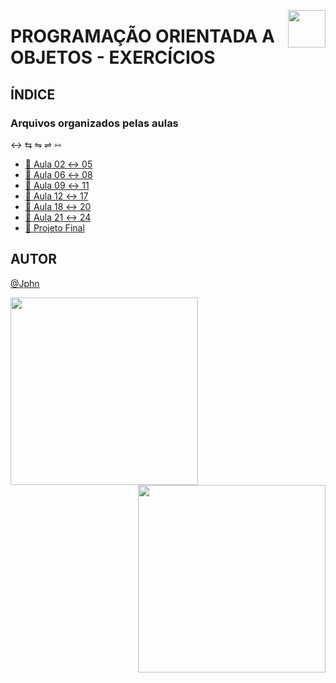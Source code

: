 <a href="https://www.beacademy.com.br/devstartpaylivre/" target="_blank"><img src="https://www.beacademy.com.br/wp-content/uploads/2022/02/Cubo.png" align="right" width="60"/></a>

# PROGRAMAÇÃO ORIENTADA A OBJETOS - EXERCÍCIOS

## ÍNDICE

### Arquivos organizados pelas aulas

↔ ⇆ ⇋ ⇌ ⇿

- [📁 Aula 02 ↔ 05](./aula-02/)
- [📁 Aula 06 ↔ 08](./aula-06/)
- [📁 Aula 09 ↔ 11](./aula-09/)
- [📁 Aula 12 ↔ 17](./aula-12/)
- [📁 Aula 18 ↔ 20](./aula-18/)
- [📁 Aula 21 ↔ 24](./aula-21/)
- [📁 Projeto Final](./projeto-final/)

## AUTOR

[@Jphn](https://github.com/Jphn)

<a href="https://www.beacademy.com.br/" target="_blank"><img src="https://www.beacademy.com.br/wp-content/uploads/2019/11/Logo-Topo.png" width="300" align="left" /></a>
<a href="https://www.paylivre.com/" target="_blank"><img src="https://web.paylivre.com/static/media/logo-blue.c7100186.png" width="300" align="right" /></a>
